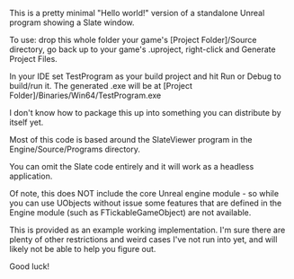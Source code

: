 This is a pretty minimal "Hello world!" version of a standalone Unreal program showing a Slate window.

To use: drop this whole folder your game's [Project Folder]/Source directory, go back up to your game's .uproject, right-click and Generate Project Files.

In your IDE set TestProgram as your build project and hit Run or Debug to build/run it. The generated .exe will be at [Project Folder]/Binaries/Win64/TestProgram.exe

I don't know how to package this up into something you can distribute by itself yet.

Most of this code is based around the SlateViewer program in the Engine/Source/Programs directory.

You can omit the Slate code entirely and it will work as a headless application.

Of note, this does NOT include the core Unreal engine module - so while you can use UObjects without issue some features that are defined in the Engine module (such as FTickableGameObject) are not available.

This is provided as an example working implementation. I'm sure there are plenty of other restrictions and weird cases I've not run into yet, and will likely not be able to help you figure out.

Good luck!
